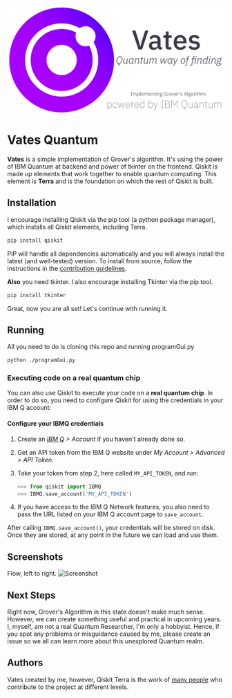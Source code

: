 
![Screenshot](/res/logo/vateslogo.jpg?raw=true)

# Vates Quantum

**Vates** is a simple implementation of Grover's algorithm.
It's using the power of IBM Quantum at backend and power of tkinter on the frontend.
Qiskit is made up elements that work together to enable quantum computing. This element is **Terra** and is the foundation on which the rest of Qiskit is built.

## Installation

I encourage installing Qiskit via the pip tool (a python package manager), which installs all Qiskit elements, including Terra.

```bash
pip install qiskit
```

PIP will handle all dependencies automatically and you will always install the latest (and well-tested) version.
To install from source, follow the instructions in the [contribution guidelines](.github/CONTRIBUTING.rst).

**Also** you need tkinter. I also encourage installing Tkinter via the pip tool.
```bash
pip install tkinter
```
Great, now you are all set! Let's continue with running it.

## Running
All you need to do is cloning this repo and running programGui.py
```bash
python ./programGui.py
```
### Executing code on a real quantum chip
You can also use Qiskit to execute your code on a
**real quantum chip**.
In order to do so, you need to configure Qiskit for using the credentials in
your IBM Q account:

#### Configure your IBMQ credentials

1. Create an _[IBM Q](https://quantumexperience.ng.bluemix.net) > Account_ if you haven't already done so.

2. Get an API token from the IBM Q website under _My Account > Advanced > API Token_.

3. Take your token from step 2, here called `MY_API_TOKEN`, and run:

   ```python
   >>> from qiskit import IBMQ
   >>> IBMQ.save_account('MY_API_TOKEN')
    ```

4. If you have access to the IBM Q Network features, you also need to pass the
   URL listed on your IBM Q account page to `save_account`.

After calling `IBMQ.save_account()`, your credentials will be stored on disk.
Once they are stored, at any point in the future we can load and use them.

## Screenshots
Flow, left to right.
![Screenshot](/res/logo/flow.jpg?raw=true)

## Next Steps

Right now, Grover's Algorithm in this state doesn't make much sense. However,
we can create something useful and practical in upcoming years. I, myself, am not
a real Quantum Researcher, I'm only a hobbyist. Hence, if you spot any problems or
misguidance caused by me, please create an issue so we all can learn more about this unexplored
Quantum realm.

## Authors

Vates created by me, however, Qiskit Terra is the work of [many people](https://github.com/Qiskit/qiskit-terra/graphs/contributors) who contribute
to the project at different levels.
